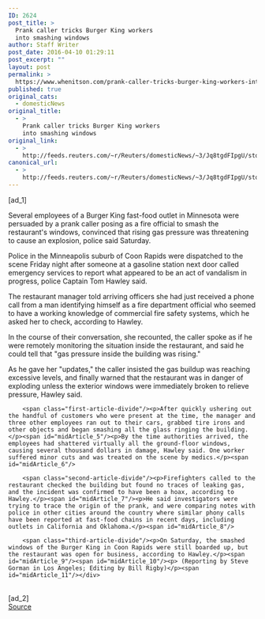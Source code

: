 ```yaml
---
ID: 2624
post_title: >
  Prank caller tricks Burger King workers
  into smashing windows
author: Staff Writer
post_date: 2016-04-10 01:29:11
post_excerpt: ""
layout: post
permalink: >
  https://www.whenitson.com/prank-caller-tricks-burger-king-workers-into-smashing-windows/
published: true
original_cats:
  - domesticNews
original_title:
  - >
    Prank caller tricks Burger King workers
    into smashing windows
original_link:
  - >
    http://feeds.reuters.com/~r/Reuters/domesticNews/~3/Jq8tgdFIpgU/story01.htm
canonical_url:
  - >
    http://feeds.reuters.com/~r/Reuters/domesticNews/~3/Jq8tgdFIpgU/story01.htm
---
```

 [ad_1]
<br><div id="articleText">
<span id="midArticle_start"/>

<span class="focusParagraph" readability="6"><p><span class="articleLocatio&lt;/span&gt;n">Several employees of a Burger King fast-food outlet in Minnesota were persuaded by a prank caller posing as a fire official to smash the restaurant's windows, convinced that rising gas pressure was threatening to cause an explosion, police said Saturday.</span></p></span><span id="midArticle_0"/><p>Police in the Minneapolis suburb of Coon Rapids were dispatched to the scene Friday night after someone at a gasoline station next door called emergency services to report what appeared to be an act of vandalism in progress, police Captain Tom Hawley said.</p><span id="midArticle_1"/><p>The restaurant manager told arriving officers she had just received a phone call from a man identifying himself as a fire department official who seemed to have a working knowledge of commercial fire safety systems, which he asked her to check, according to Hawley.</p><span id="midArticle_2"/><p>In the course of their conversation, she recounted, the caller spoke as if he were remotely monitoring the situation inside the restaurant, and said he could tell that "gas pressure inside the building was rising." </p><span id="midArticle_3"/><p>As he gave her "updates," the caller insisted the gas buildup was reaching excessive levels, and finally warned that the restaurant was in danger of exploding unless the exterior windows were immediately broken to relieve pressure, Hawley said.</p><span id="midArticle_4"/>
        
        <span class="first-article-divide"/><p>After quickly ushering out the handful of customers who were present at the time, the manager and three other employees ran out to their cars, grabbed tire irons and other objects and began smashing all the glass ringing the building.</p><span id="midArticle_5"/><p>By the time authorities arrived, the employees had shattered virtually all the ground-floor windows, causing several thousand dollars in damage, Hawley said. One worker suffered minor cuts and was treated on the scene by medics.</p><span id="midArticle_6"/>
        
        <span class="second-article-divide"/><p>Firefighters called to the restaurant checked the building but found no traces of leaking gas, and the incident was confirmed to have been a hoax, according to Hawley.</p><span id="midArticle_7"/><p>He said investigators were trying to trace the origin of the prank, and were comparing notes with police in other cities around the country where similar phony calls have been reported at fast-food chains in recent days, including outlets in California and Oklahoma.</p><span id="midArticle_8"/>
        
        <span class="third-article-divide"/><p>On Saturday, the smashed windows of the Burger King in Coon Rapids were still boarded up, but the restaurant was open for business, according to Hawley.</p><span id="midArticle_9"/><span id="midArticle_10"/><p> (Reporting by Steve Gorman in Los Angeles; Editing by Bill Rigby)</p><span id="midArticle_11"/></div>
<br>[ad_2]
<br><a href="http://feeds.reuters.com/~r/Reuters/domesticNews/~3/Jq8tgdFIpgU/story01.htm">Source </a>
